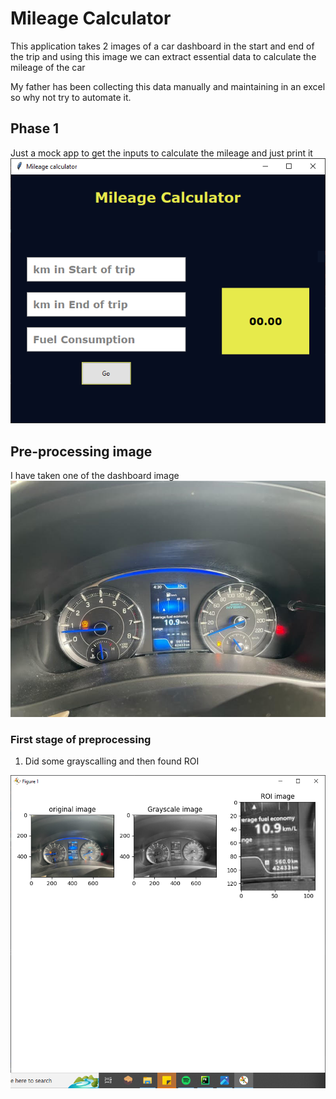 # Mileage Calculator

This application takes 2 images of a car dashboard in the start and end of the trip
and using this image we can extract essential data to calculate the mileage of the car

My father has been collecting this data manually and maintaining in an excel so why not 
try to automate it.

## Phase 1

Just a mock app to get the inputs to calculate the mileage 
and just print it
<img title="phase 1" src="https://github.com/anishashruti/MileageCalculator/blob/master/window.PNG">

## Pre-processing image
I have taken one of the dashboard image 
<img title="dashboard" src="https://github.com/anishashruti/MileageCalculator/blob/master/car_dashboard.jpg">

### First stage of preprocessing
1. Did some grayscalling and then found ROI
<img title="preprocess1" src="https://github.com/anishashruti/MileageCalculator/blob/master/preprocess_1.PNG">
